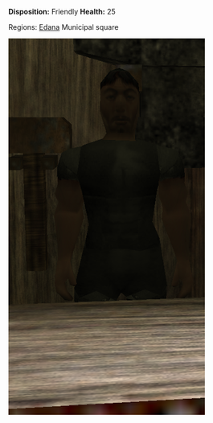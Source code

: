 **Disposition:** Friendly
**Health:** 25

Regions:
	[Edana](../../Regions/Edana/Edana.md)
		Municipal square

![](../../articleassets/npc/npc-smith.png)